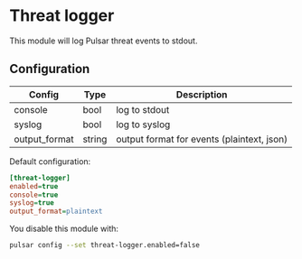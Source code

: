 # Threat logger

This module will log Pulsar threat events to stdout.

## Configuration

|Config|Type|Description|
|------|----|-----------|
|console|bool|log to stdout|
|syslog|bool|log to syslog|
|output_format|string|output format for events (plaintext, json)|

Default configuration:

```ini
[threat-logger]
enabled=true
console=true
syslog=true
output_format=plaintext
```

You disable this module with:

```sh
pulsar config --set threat-logger.enabled=false
```
